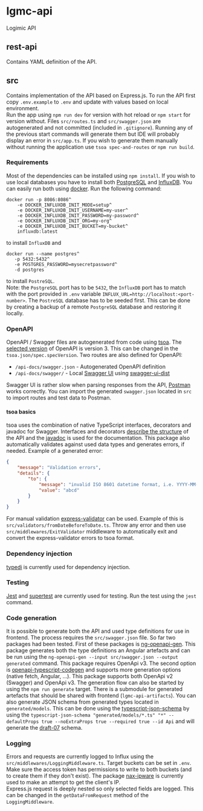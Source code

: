 # lgmc-api

Logimic API

## rest-api

Contains YAML definition of the API.

## src

Contains implementation of the API based on Express.js. To run the API first copy `.env.example` to `.env` 
and update with values based on local environment.  
Run the app using `npm run dev` for version with hot reload or `npm start` for version without.
Files `src/routes.ts` and `src/swagger.json` are autogenerated and not committed (included in `.gitignore`). Running any of the previous start commands will generate them but IDE will probably display an error in `src/app.ts`. If you wish to generate them manually without running the application use `tsoa spec-and-routes` or `npm run build`.

### Requirements
Most of the dependencies can be installed using `npm install`. If you wish to use local databases you have to install both [PostgreSQL](https://www.postgresql.org/) and [InfluxDB](https://www.influxdata.com/).
You can easily run both using [docker](https://www.docker.com/). Run the following command:
```shell
docker run -p 8086:8086^
    -e DOCKER_INFLUXDB_INIT_MODE=setup^
    -e DOCKER_INFLUXDB_INIT_USERNAME=my-user^
    -e DOCKER_INFLUXDB_INIT_PASSWORD=my-password^
    -e DOCKER_INFLUXDB_INIT_ORG=my-org^
    -e DOCKER_INFLUXDB_INIT_BUCKET=my-bucket^
    influxdb:latest
``` 
to install `InfluxDB` and 
```shell
docker run --name postgres^
   -p 5432:5432^
   -e POSTGRES_PASSWORD=mysecretpassword^
   -d postgres
```
to install `PostreSQL`.  
Note: the `PostgreSQL` port has to be `5432`, the `InfluxDB` port has to match with the port provided in `.env` variable `INFLUX_URL=http://localhost:<port-number>`.
The `PostreSQL` database has to be seeded first. This can be done by creating a backup of a remote `PostgreSQL` database and restoring it locally.

### OpenAPI
OpenAPI / Swagger files are autogenerated from code using [tsoa](https://github.com/lukeautry/tsoa). The [selected version](https://github.com/lukeautry/tsoa#philosophy) of OpenAPI is version 3. This can be changed in the `tsoa.json/spec.specVersion`. Two routes are also defined for OpenAPI:
- `/api-docs/swagger.json` - Autogenerated OpenAPI definition
- `/api-docs/swagger/` - Local [Swagger UI](https://swagger.io/tools/swagger-ui/) using [swagger-ui-dist](https://github.com/swagger-api/swagger-ui)

Swagger UI is rather slow when parsing responses from the API, [Postman](https://www.postman.com/) works correctly. You can import the generated 
`swagger.json` located in `src` to import routes and test data to Postman.

#### tsoa basics
tsoa uses the combination of native TypeScript interfaces, decorators and javadoc for Swagger. Interfaces and decorators [describe the structure](https://tsoa-community.github.io/docs/getting-started.html#defining-our-first-model) of the API and the [javadoc](https://tsoa-community.github.io/docs/descriptions.html#endpoint-descriptions) is used for the documentation.
This package also automatically validates against used data types and generates errors, if needed. Example of a generated error:
```json
{
    "message": "Validation errors",
    "details": {
        "to": {
            "message": "invalid ISO 8601 datetime format, i.e. YYYY-MM-DDTHH:mm:ss",
            "value": "abcd"
        }
    }
}
```
For manual validation [express-validator](https://express-validator.github.io/docs/) can be used. Example of this is `src/validators/fromDateBeforeToDate.ts`. Throw any error and then use `src/middlewares/ExitValidator` middleware to automatically exit and convert the express-validator errors to tsoa format. 

### Dependency injection
[typedi](https://github.com/typestack/typedi) is currently used for dependency injection. 

### Testing
[Jest](https://jestjs.io/docs/getting-started) and [supertest](https://github.com/visionmedia/supertest) are currently used for testing. Run the test using the `jest` command.

### Code generation
It is possible to generate both the API and used type definitions for use in frontend. The process requires the `src/swagger.json` file. So far two packages had been tested.
First of these packages is [ng-openapi-gen](https://www.npmjs.com/package/ng-openapi-gen). This package generates both the type definitions an Angular artefacts and can be run using the `ng-openapi-gen --input src/swagger.json --output generated` command. This package requires OpenApi v3.
The second option is [openapi-typescript-codegen](https://github.com/ferdikoomen/openapi-typescript-codegen) and supports more generation options (native fetch, Angular, ...). This package supports both OpenApi v2 (Swagger) and OpenApi v3.
The generation flow can also be started by using the `npm run generate` target.
There is a submodule for generated artefacts that should be shared with frontend (`lgmc-api-artifacts`). You can also generate JSON schema from generated types located in `generated/models`. This can be done using the 
[typescript-json-schema](https://github.com/YousefED/typescript-json-schema) by using the `typescript-json-schema "generated/models/*.ts" "*" --defaultProps true --noExtraProps true --required true --id Api` and will generate the [draft-07](https://json-schema.org/draft-07/json-schema-release-notes.html) schema.

### Logging
Errors and requests are currently logged to Influx using the `src/middlewares/LoggingMiddleware.ts`. Target buckets can be set in `.env`. Make sure the access token has permissions to write to both buckets (and to create them if they don't exist).
The package [nax-ipware](https://github.com/neekware/fullerstack/blob/main/libs/nax-ipware/README.md) is currently used to make an attempt to get the client's IP.  
Express.js request is deeply nested so only selected fields are logged. This can be changed in the `getDataFromRequest` method of the `LoggingMiddleware`. 
